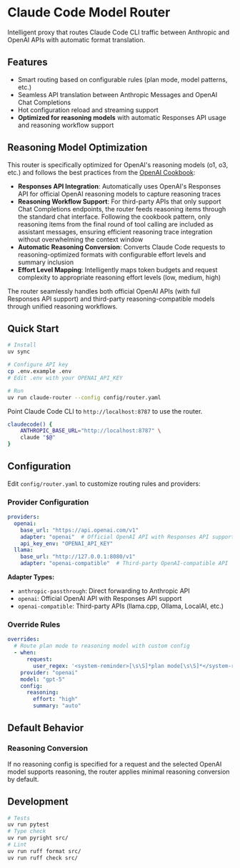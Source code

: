 # Claude Code Model Router

Intelligent proxy that routes Claude Code CLI traffic between Anthropic and OpenAI APIs with automatic format translation.

## Features

- Smart routing based on configurable rules (plan mode, model patterns, etc.)
- Seamless API translation between Anthropic Messages and OpenAI Chat Completions
- Hot configuration reload and streaming support
- **Optimized for reasoning models** with automatic Responses API usage and reasoning workflow support

## Reasoning Model Optimization

This router is specifically optimized for OpenAI's reasoning models (o1, o3, etc.) and follows the best practices from the [OpenAI Cookbook](https://cookbook.openai.com/examples/responses_api/reasoning_items?utm_source=openai):

- **Responses API Integration**: Automatically uses OpenAI's Responses API for official OpenAI reasoning models to capture reasoning traces
- **Reasoning Workflow Support**: For third-party APIs that only support Chat Completions endpoints, the router feeds reasoning items through the standard chat interface. Following the cookbook pattern, only reasoning items from the final round of tool calling are included as assistant messages, ensuring efficient reasoning trace integration without overwhelming the context window
- **Automatic Reasoning Conversion**: Converts Claude Code requests to reasoning-optimized formats with configurable effort levels and summary inclusion
- **Effort Level Mapping**: Intelligently maps token budgets and request complexity to appropriate reasoning effort levels (low, medium, high)

The router seamlessly handles both official OpenAI APIs (with full Responses API support) and third-party reasoning-compatible models through unified reasoning workflows.

## Quick Start

```bash
# Install
uv sync

# Configure API key
cp .env.example .env
# Edit .env with your OPENAI_API_KEY

# Run
uv run claude-router --config config/router.yaml
```

Point Claude Code CLI to `http://localhost:8787` to use the router.

```bash
claudecode() {
    ANTHROPIC_BASE_URL="http://localhost:8787" \
    claude "$@"
}
```

## Configuration

Edit `config/router.yaml` to customize routing rules and providers:

### Provider Configuration

```yaml
providers:
  openai:
    base_url: "https://api.openai.com/v1"
    adapter: "openai"  # Official OpenAI API with Responses API support
    api_key_env: "OPENAI_API_KEY"
  llama:
    base_url: "http://127.0.0.1:8080/v1"
    adapter: "openai-compatible"  # Third-party OpenAI-compatible API
```

**Adapter Types:**
- `anthropic-passthrough`: Direct forwarding to Anthropic API
- `openai`: Official OpenAI API with Responses API support
- `openai-compatible`: Third-party APIs (llama.cpp, Ollama, LocalAI, etc.)

### Override Rules

```yaml
overrides:
  # Route plan mode to reasoning model with custom config
  - when:
      request:
        user_regex: '<system-reminder>[\s\S]*plan mode[\s\S]*</system-reminder>'
    provider: "openai"
    model: "gpt-5"
    config:
      reasoning:
        effort: "high"
        summary: "auto"
```

## Default Behavior

### Reasoning Conversion

If no reasoning config is specified for a request and the selected OpenAI model supports reasoning, the router applies minimal reasoning conversion by default.

## Development

```bash
# Tests
uv run pytest
# Type check
uv run pyright src/
# Lint
uv run ruff format src/
uv run ruff check src/
```
